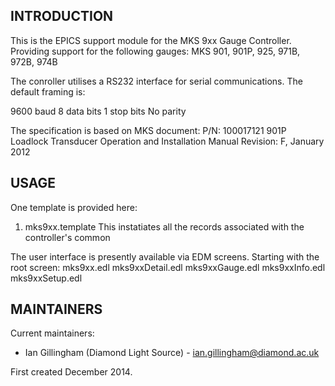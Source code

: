 INTRODUCTION
------------
This is the EPICS support module for the
MKS 9xx Gauge Controller. Providing support for the following gauges: MKS 901, 901P, 925, 971B, 972B, 974B

The conroller utilises a RS232 interface for serial communications. The default
framing is:

9600 baud
8 data bits
1 stop bits
No parity

The specification is based on MKS document:
P/N: 100017121
901P Loadlock Transducer
Operation and Installation Manual
Revision: F, January 2012

USAGE
-----


One template is provided here:

1) mks9xx.template
This instatiates all the records associated with the controller's common

   
The user interface is presently available via EDM screens. 
Starting with the root screen: 
mks9xx.edl
mks9xxDetail.edl
mks9xxGauge.edl
mks9xxInfo.edl
mks9xxSetup.edl

MAINTAINERS
-----------

Current maintainers:
* Ian Gillingham (Diamond Light Source) - ian.gillingham@diamond.ac.uk

First created December 2014.


